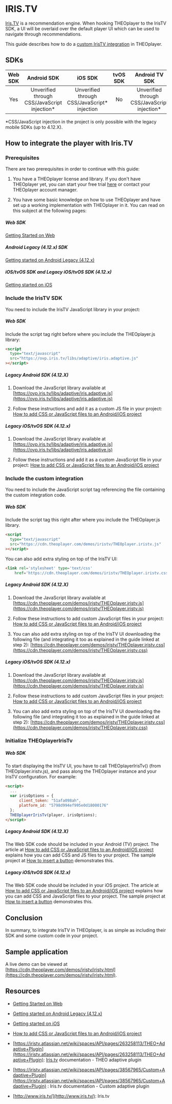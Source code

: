 # IRIS.TV

[Iris.TV](https://www.iris.tv/) is a recommendation engine. When hooking THEOplayer to the IrisTV SDK, a UI will be overlaid over the default player UI which can be used to navigate through recommendations.

This guide describes how to do a [custom IrisTV integration](https://iristv.atlassian.net/wiki/spaces/API/pages/38567965/Custom+Adaptive+Plug-in+Integrations) in THEOplayer.

## SDKs

| Web SDK |                 Android SDK                 |                   iOS SDK                   | tvOS SDK |               Android TV SDK                | Chromecast SDK |
| :-----: | :-----------------------------------------: | :-----------------------------------------: | :------: | :-----------------------------------------: | :------------: |
|   Yes   | Unverified through CSS/JavaScript injection* | Unverified through CSS/JavaScript* injection |    No    | Unverified through CSS/JavaScript injection* |      N/A       |

*CSS/JavaScript injection in the project is only possible with the legacy mobile SDKs (up to 4.12.X).

## How to integrate the player with Iris.TV

### Prerequisites

There are two prerequisites in order to continue with this guide:

1. You have a THEOplayer license and library. If you don't have THEOplayer yet, you can start your free trial [here](https://portal.theoplayer.com/) or contact your THEOplayer account manager.

2. You have some basic knowledge on how to use THEOplayer and have set up a working implementation with THEOplayer in it. You can read on this subject at the following pages:

##### Web SDK

[Getting Started on Web](../../getting-started/01-sdks/01-web/00-getting-started.mdx)

##### Android Legacy (4.12.x) SDK

[Getting started on Android Legacy (4.12.x)](../../../theoplayer_versioned_docs/version-v4/getting-started/01-sdks/02-android/00-getting-started.md)

##### iOS/tvOS SDK and Legacy iOS/tvOS SDK (4.12.x)

[Getting started on iOS](../../../theoplayer_versioned_docs/version-v4/getting-started/01-sdks/03-ios/00-getting-started.md)

### Include the IrisTV SDK

You need to include the IrisTV JavaScript library in your project:

##### Web SDK

Include the script tag right before where you include the THEOplayer.js library:

```html
<script
  type="text/javascript"
  src="https://ovp.iris.tv/libs/adaptive/iris.adaptive.js"
></script>
```

##### Legacy Android SDK (4.12.X)

1. Download the JavaScript library available at [https://ovp.iris.tv/libs/adaptive/iris.adaptive.js](https://ovp.iris.tv/libs/adaptive/iris.adaptive.js)

2. Follow these instructions and add it as a custom JS file in your project: [How to add CSS or JavaScript files to an Android/iOS project](../../../theoplayer_versioned_docs/version-v4/faq/01-how-to-add-css-or-javascript-files-to-android-ios.md)

##### Legacy iOS/tvOS SDK (4.12.x)

1. Download the JavaScript library available at [https://ovp.iris.tv/libs/adaptive/iris.adaptive.js](https://ovp.iris.tv/libs/adaptive/iris.adaptive.js)

2. Follow these instructions and add it as a custom JavaScript file in your project: [How to add CSS or JavaScript files to an Android/iOS project](../../../theoplayer_versioned_docs/version-v4/faq/01-how-to-add-css-or-javascript-files-to-android-ios.md)

### Include the custom integration

You need to include the JavaScript script tag referencing the file containing the custom integration code.

##### Web SDK

Include the script tag this right after where you include the THEOplayer.js library.

```html
<script
  type="text/javascript"
  src="https://cdn.theoplayer.com/demos/iristv/THEOplayer.iristv.js"
></script>
```

You can also add extra styling on top of the IrisTV UI:

```html
<link rel='stylesheet' type='text/css'
    href='https://cdn.theoplayer.com/demos/iristv/THEOplayer.iristv.css' />
```

##### Legacy Android SDK (4.12.X)

1. Download the JavaScript library available at [https://cdn.theoplayer.com/demos/iristv/THEOplayer.iristv.js](https://cdn.theoplayer.com/demos/iristv/THEOplayer.iristv.js)

2. Follow these instructions to add custom JavaScript files in your project: [How to add CSS or JavaScript files to an Android/iOS project](../../../theoplayer_versioned_docs/version-v4/faq/01-how-to-add-css-or-javascript-files-to-android-ios.md)

3. You can also add extra styling on top of the IrisTV UI downloading the following file (and integrating it too as explained in the guide linked at step 2): [https://cdn.theoplayer.com/demos/iristv/THEOplayer.iristv.css](https://cdn.theoplayer.com/demos/iristv/THEOplayer.iristv.css)

##### Legacy iOS/tvOS SDK (4.12.x)

1. Download the JavaScript library available at [https://cdn.theoplayer.com/demos/iristv/THEOplayer.iristv.js](https://cdn.theoplayer.com/demos/iristv/THEOplayer.iristv.js)

2. Follow these instructions to add custom JavaScript files in your project: [How to add CSS or JavaScript files to an Android/iOS project](../../../theoplayer_versioned_docs/version-v4/faq/01-how-to-add-css-or-javascript-files-to-android-ios.md)

3. You can also add extra styling on top of the IrisTV UI downloading the following file (and integrating it too as explained in the guide linked at step 2): [https://cdn.theoplayer.com/demos/iristv/THEOplayer.iristv.css](https://cdn.theoplayer.com/demos/iristv/THEOplayer.iristv.css)

### Initialize THEOplayerIrisTv

##### Web SDK

To start displaying the IrisTV UI, you have to call THEOplayerIrisTv() (from THEOplayer.iristv.js), and pass along the THEOplayer instance and your IrisTV configuration. For example:

```html
<script>
  ...
  var irisOptions = {
      client_token: "51afa098ah",
      platform_id: "5798d994ef995e0d18000176"
  };
  THEOplayerIrisTv(player, irisOptions);
</script>
```

##### Legacy Android SDK (4.12.X)

The Web SDK code should be included in your Android (TV) project. The article at [How to add CSS or JavaScript files to an Android/iOS project](../../../theoplayer_versioned_docs/version-v4/faq/01-how-to-add-css-or-javascript-files-to-android-ios.md) explains how you can add CSS and JS files to your project. The sample project at [How to insert a button](../../how-to-guides/11-ui/07-how-to-insert-a-button.md) demonstrates this.

##### Legacy iOS/tvOS SDK (4.12.x)

The Web SDK code should be included in your iOS project. The article at [How to add CSS or JavaScript files to an Android/iOS project](../../../theoplayer_versioned_docs/version-v4/faq/01-how-to-add-css-or-javascript-files-to-android-ios.md) explains how you can add CSS and JavaScript files to your project. The sample project at [How to insert a button](../../how-to-guides/11-ui/07-how-to-insert-a-button.md) demonstrates this.

## Conclusion

In summary, to integrate IrisTV in THEOplayer, is as simple as including their SDK and some custom code in your project.

## Sample application

A live demo can be viewed at [https://cdn.theoplayer.com/demos/iristv/iristv.html](https://cdn.theoplayer.com/demos/iristv/iristv.html).

## Resources

- [Getting Started on Web](../../getting-started/01-sdks/01-web/00-getting-started.mdx)

- [Getting started on Android Legacy (4.12.x)](../../../theoplayer_versioned_docs/version-v4/getting-started/01-sdks/02-android/00-getting-started.md)

- [Getting started on iOS](../../../theoplayer_versioned_docs/version-v4/getting-started/01-sdks/03-ios/00-getting-started.md)

- [How to add CSS or JavaScript files to an Android/iOS project](../../../theoplayer_versioned_docs/version-v4/faq/01-how-to-add-css-or-javascript-files-to-android-ios.md)

- [https://iristv.atlassian.net/wiki/spaces/API/pages/263258113/THEO+Adaptive+Plugin](https://iristv.atlassian.net/wiki/spaces/API/pages/263258113/THEO+Adaptive+Plugin): [Iris.tv](http://Iris.tv) documentation - THEO adaptive plugin

- [https://iristv.atlassian.net/wiki/spaces/API/pages/38567965/Custom+Adaptive+Plugin](https://iristv.atlassian.net/wiki/spaces/API/pages/38567965/Custom+Adaptive+Plugin) : Iris.tv documentation - Custom adaptive plugin

- [http://www.iris.tv/](http://www.iris.tv/): Iris.tv
